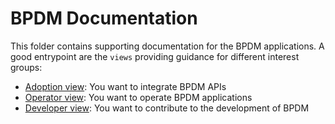 # BPDM Documentation

This folder contains supporting documentation for the BPDM applications.
A good entrypoint are the `views` providing guidance for different interest groups:

- [Adoption view](api/ADOPTION_VIEW.md): You want to integrate BPDM APIs
- [Operator view](OPERATOR_VIEW.md): You want to operate BPDM applications
- [Developer view](DEVELOPER_VIEW.md): You want to contribute to the development of BPDM